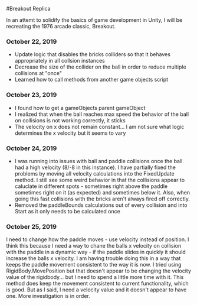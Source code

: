 #Breakout Replica

In an attemt to solidify the basics of game development
in Unity, I will be recreating the 1976 arcade classic, Breakout.

### October 22, 2019
* Update logic that disables the bricks colliders so that it behaves appropriately in all collsion instances
* Decrease the size of the collider on the ball in order to reduce multiple collisions at "once"
* Learned how to call methods from another game objects script

### October 23, 2019
* I found how to get a gameObjects parent gameObject
* I realized that when the ball reaches max speed the behavior of the ball on collisions is not working correctly, it sticks
* The velocity on x does not remain constant... I am not sure what logic determines the x velocity but it seems to vary

### October 24, 2019
* I was running into issues with ball and paddle collisions once the ball had a high velocity (8/-8 in this instance). I have partially fixed the problems by moving all velocity calculations into the FixedUpdate method. I still see some weird behavior in that the collisions appear to caluclate in different spots - sometimes right above the paddle sometimes right on it (as expected) and sometimes below it. Also, when going this fast collisions with the bricks aren't always fired off correctly.
* Removed the paddleBounds calculations out of every collision and into Start as it only needs to be calculated once

### October 25, 2019
I need to change how the paddle moves - use velocity instead of position. I think this because I need a way to chane the balls x velocity on collision with the paddle in a dynamic way - if the paddle slides in quickly it should increase the balls x velocity. I am having trouble doing this in a way that keeps the paddle movement consistent to the way it is now. I tried using RigidBody.MovePosition but that doesn't appear to be changing the velocity value of the rigidbody... but I need to spend a little more time with it. This method does keep the movement consistent to current functionality, which is good. But as I said, I need a velocity value and it doesn't appear to have one. More investigation is in order.
